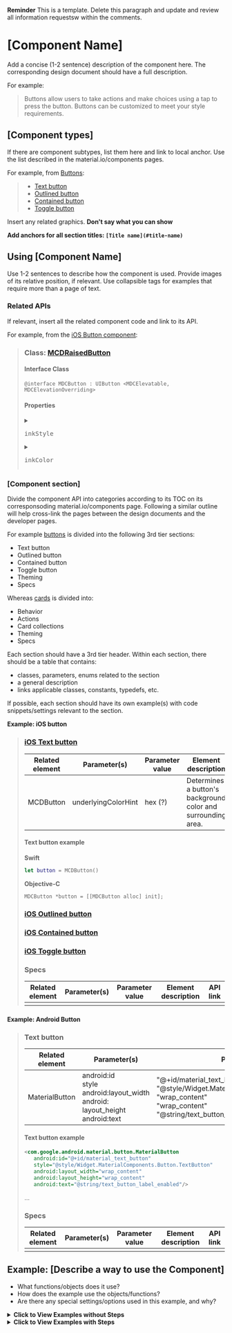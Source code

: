 <!--docs:
title: ""
layout: detail
section: components
excerpt: "This is the template for the developer articles for material.io."
iconId: 
path: /
api_doc_root: 
-->

<!-- this is a draft of a an article template for the material.io developer site.
This template is based on the current design article template at 
https://spec.googleplex.com/m2-spec-guide/authoring-content/component-article-template.html
The API documentation formatting is roughly based on https://developers.google.com/android-publisher/api-ref/inappproducts
-->

**Reminder** This is a template. Delete this paragraph and update and review all information requestsw within the comments.

# \[Component Name\]

Add a concise (1-2 sentence) description of the component here. The corresponding design document should have a full description.

For example:

> Buttons allow users to take actions and make choices using a tap to press the button.
> Buttons can be customized to meet your style requirements.

## \[Component types\]
If there are component subtypes, list them here and link to local anchor. Use the list described in the material.io/components pages.

For example, from [Buttons](https://material.io/components/buttons/#usage):

> * [Text button](#ios-text-button)
> * [Outlined button](#ios-outlined-button)
> * [Contained button](#ios-contained-button)
> * [Toggle button](#ios-toggle-button)

Insert any related graphics. **Don't say what you can show**

<!-- Note that the iOS team has added a TOC to their repo, and it appears to be from https://github.com/jonschlinkert/markdown-toc -->
<!-- toc -->

**Add anchors for all section titles: ```[Title name](#title-name)```**

## Using \[Component Name\]

Use 1-2 sentences to describe how the component is used. Provide images of its relative position, if relevant. Use collapsible tags for examples that require more than a page of text.

### Related APIs

If relevant, insert all the related component code and link to its API.

For example, from the [iOS Button component](https://material.io/components/ios/catalog/buttons/api-docs/Classes.html#/c:objc(cs)MDCRaisedButton):

> ### Class: [MCDRaisedButton](https://material.io/components/ios/catalog/buttons/api-docs/Classes.html#/c:objc(cs)MDCRaisedButton)
> 
> #### Interface Class
> ```obj-C
> @interface MDCButton : UIButton <MDCElevatable, MDCElevationOverriding>
> ```
>
> #### Properties
> <details>
   >   <summary><pre>inkStyle</pre></summary>
   > stuff
   > </details>
>   <details>
   > <summary><pre>inkColor</pre></summary>
   > stuff
>   </detalis>

### \[Component section\]
Divide the component API into categories according to its TOC on its corresponsoding material.io/components page. Following a similar outline will help cross-link the pages between the design documents and the developer pages.

For example [buttons](material.io/components/buttons/) is divided into the following 3rd tier sections:

* Text button
* Outlined button
* Contained button
* Toggle button
* Theming
* Specs

Whereas [cards](https://material.io/components/cards/) is divided into:

* Behavior
* Actions
* Card collections
* Theming
* Specs

Each section should have a 3rd tier header. Within each section, there should be a table that contains:
* classes, parameters, enums related to the section
* a general description
* links applicable classes, constants, typedefs, etc. 

If possible, each section should have its own example(s) with code snippets/settings relevant to the section.

**Example: iOS button**

> 
> ### [iOS Text button](#ios-text-button)
>
> Related element | Parameter(s) | Parameter value | Element description | API link
> ---|---|---|---|---
> MCDButton | underlyingColorHint | hex (?) |Determines a button's background color and surrounding area. | https://material.io/develop/ios/components/buttons/api-docs/Classes/MDCButton.html
>
> #### Text button example
> **Swift**
> ```swift
> let button = MCDButton()
> ```
> **Objective-C**
> ```obj-c
> MDCButton *button = [[MDCButton alloc] init];
> ```
> ### [iOS Outlined button](#ios-outlined-button)
>
> ### [iOS Contained button](#ios-contained-button)
>
> ### [iOS Toggle button](#ios-toggle-button)
>
> ### Specs
> Related element | Parameter(s) | Parameter value | Element description | API link
> ---|---|---|---|---
> | | | |
> 
> ###


**Example: Android Button**

> ### Text button
> Related element | Parameter(s) | Parameter value | Element description | API link
> ---|---|---|---|---
> MaterialButton | android:id </br> style </br> android:layout_width </br> android: layout_height </br> android:text | "@+id/material_text_button" </br> "@style/Widget.MaterialComponents.Button.TextButton" </br> "wrap_content" </br> "wrap_content" </br> "@string/text_button_label_enabled" | | https://developer.android.com/reference/com/google/android/material/button/MaterialButton
>
> #### Text button example
> ```xml
> <com.google.android.material.button.MaterialButton
>    android:id="@+id/material_text_button"
>    style="@style/Widget.MaterialComponents.Button.TextButton"
>    android:layout_width="wrap_content"
>    android:layout_height="wrap_content"
>    android:text="@string/text_button_label_enabled"/>
> ```
>
> ...
>
> ### Specs
> Related element | Parameter(s) | Parameter value | Element description | API link
> ---|---|---|---|---
> | | | |

   
## Example: \[Describe a way to use the Component\]
* What functions/objects does it use?
* How does the example use the objects/functions?
* Are there any special settings/options used in this example, and why?

<details>
  <summary><b>Click to View Examples without Steps</b></summary>
  
  Describe the example and its components, including specific settings and instructions.
  
  > ### Example: Add a Filled and Elevated Button
  > The following code adds a filled and elevated button to your app. Your theme's `colorPrimary` is the default background color and your theme's `colorOnPrimary` is the default text color.
  >   ```xml
  >    <com.google.android.material.button.MaterialButton
  >      android:id="@+id/material_button"
  >      android:layout_width="wrap_content"
  >      android:layout_height="wrap_content"
  >      android:text="@string/button_label_enabled"/>
  >  ```
  >  ### Example: Add a Filled and Unlevated Button
  > The following code adds a filled and unelevated button. Your theme's `colorPrimary` is the default background color and your theme's `colorOnPrimary` is the default text color.
  >  ```xml
  >    <com.google.android.material.button.MaterialButton
  >      android:id="@+id/disabled_material_button"
  >      android:layout_width="wrap_content"
  >      android:layout_height="wrap_content"
  >      android:enabled="false"
  >      android:text="@string/button_label_disabled"/>
  >  ```
  
</details>
  
<details>
  <summary><b>Click to View Examples with Steps</b></summary>
  
  If the example entails multiple steps, use a numbered list for each step. Break out iny installation/importation steps into its own list.
 
 List the steps to use the compnent. Include any installation/importation instructions in a separate list.
> ### Install `MaterialButton`
> Follow the steps below to add the `MaterialButton` component in your iOS application:
>
> 1. Add the following to your `Podfile`:
>   ```bash
>   pod 'MaterialComponents/Buttons'
>   ```
> 1. Run the `install` command:
>   ```bash
>    pod install
>    ```
>  1. Import `MaterialButton` component
>    ```swift
>      import MaterialComponents.MaterialButtons
>    ```
> ### Add a Floating Action Button
> `DCFloatingButton` is a subclass of `MDCButton` that implements the Material Design floating action button style and behavior. Floating action buttons should be provided with a templated image for their normal state and then themed accordingly.
> ```swift
> // Note: you'll need to provide your own image - the following is just an example.
> let plusImage = UIImage(named: "plus").withRenderingMode(.alwaysTemplate)
> let button = MDCFloatingButton()
> button.setImage(plusImage, forState: .normal)
>```
</details>
